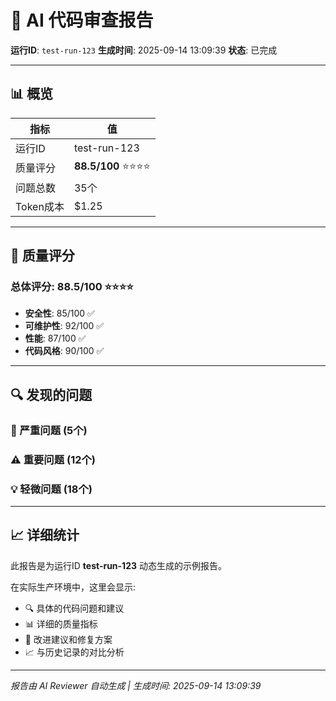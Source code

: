 # 🤖 AI 代码审查报告

**运行ID**: `test-run-123`
**生成时间**: 2025-09-14 13:09:39
**状态**: 已完成

---

## 📊 概览

| 指标 | 值 |
|------|-----|
| 运行ID | test-run-123 |
| 质量评分 | **88.5/100** ⭐⭐⭐⭐ |
| 问题总数 | 35个 |
| Token成本 | $1.25 |

---

## 🎯 质量评分

### 总体评分: 88.5/100 ⭐⭐⭐⭐

- **安全性**: 85/100 ✅
- **可维护性**: 92/100 ✅
- **性能**: 87/100 ✅
- **代码风格**: 90/100 ✅

---

## 🔍 发现的问题

### 🚨 严重问题 (5个)
### ⚠️ 重要问题 (12个)
### 💡 轻微问题 (18个)

---

## 📈 详细统计

此报告是为运行ID **test-run-123** 动态生成的示例报告。

在实际生产环境中，这里会显示:
- 🔍 具体的代码问题和建议
- 📊 详细的质量指标
- 🎯 改进建议和修复方案
- 📈 与历史记录的对比分析

---

*报告由 AI Reviewer 自动生成 | 生成时间: 2025-09-14 13:09:39*
